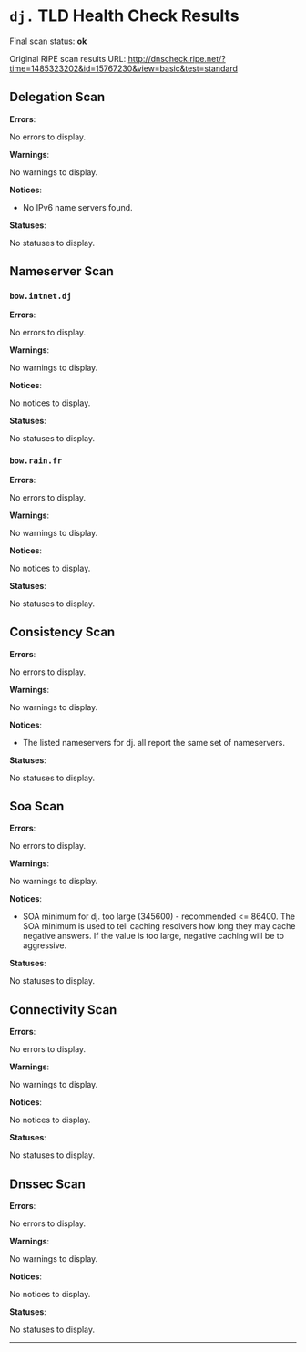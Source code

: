 # `dj.` TLD Health Check Results

Final scan status: **ok** 

Original RIPE scan results URL: http://dnscheck.ripe.net/?time=1485323202&id=15767230&view=basic&test=standard

## Delegation Scan

**Errors**:

No errors to display.

**Warnings**:

No warnings to display.

**Notices**:

* No IPv6 name servers found.

**Statuses**:

No statuses to display.

## Nameserver Scan

### `bow.intnet.dj`

**Errors**:

No errors to display.

**Warnings**:

No warnings to display.

**Notices**:

No notices to display.

**Statuses**:

No statuses to display.

### `bow.rain.fr`

**Errors**:

No errors to display.

**Warnings**:

No warnings to display.

**Notices**:

No notices to display.

**Statuses**:

No statuses to display.

## Consistency Scan

**Errors**:

No errors to display.

**Warnings**:

No warnings to display.

**Notices**:

* The listed nameservers for dj. all report the same set of nameservers.

**Statuses**:

No statuses to display.

## Soa Scan

**Errors**:

No errors to display.

**Warnings**:

No warnings to display.

**Notices**:

* SOA minimum for dj. too large (345600) - recommended <= 86400. The SOA minimum is used to tell caching resolvers how long they may cache negative answers. If the value is too large, negative caching will be to aggressive.

**Statuses**:

No statuses to display.

## Connectivity Scan

**Errors**:

No errors to display.

**Warnings**:

No warnings to display.

**Notices**:

No notices to display.

**Statuses**:

No statuses to display.

## Dnssec Scan

**Errors**:

No errors to display.

**Warnings**:

No warnings to display.

**Notices**:

No notices to display.

**Statuses**:

No statuses to display.


---
